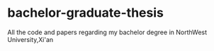 # bachelor-graduate-thesis
All the code and papers regarding my bachelor degree in NorthWest University,Xi'an

